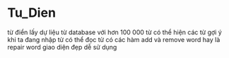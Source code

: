 # Tu_Dien
từ điển lấy dự liệu từ database với hơn 100 000 từ
có thể hiện các từ gợi ý khi ta đang nhập từ
có thể đọc từ
có các hàm add và remove word hay là repair word 
giao diện đẹp dễ sử dụng

